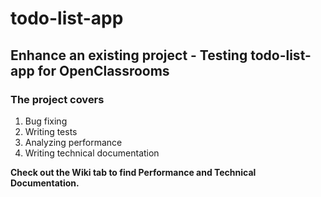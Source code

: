 # todo-list-app

## Enhance an existing project - Testing todo-list-app for OpenClassrooms

### The project covers
1. Bug fixing
2. Writing tests
3. Analyzing performance
4. Writing technical documentation

**Check out the Wiki tab to find Performance and Technical Documentation.**
